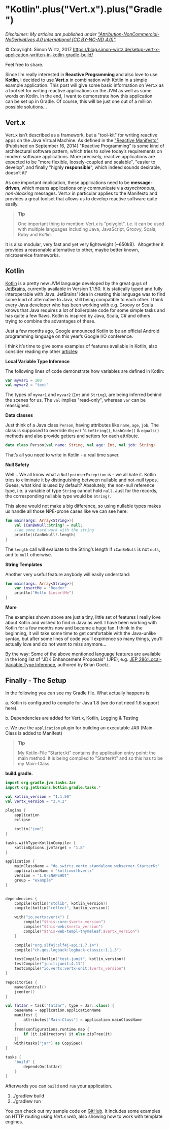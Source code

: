 # "Kotlin".plus("Vert.x").plus("Gradle")

_Disclaimer: My articles are published under 
<a href="https://creativecommons.org/licenses/by-nc-nd/4.0/legalcode" target="_blank">"Attribution-NonCommercial-NoDerivatives 4.0 International (CC BY-NC-ND 4.0)"</a>._

© Copyright: Simon Wirtz, 2017
https://blog.simon-wirtz.de/setup-vert-x-application-written-in-kotlin-gradle-build/

Feel free to share.

Since I’m really interested in **Reactive Programming** and also love to
use **Kotlin**, I decided to use **Vert.x** in combination with Kotlin
in a simple example application. This post will give some basic
information on Vert.x as a tool set for writing reactive applications on
the JVM as well as some words on Kotlin. In the end, I want
to demonstrate how this application can be set up in Gradle. Of course,
this will be just one out of a million possible solutions…

## Vert.x 


Vert.x isn’t described as a framework, but a "tool-kit" for writing
reactive apps on the Java Virtual Machine. As defined in the ["Reactive
Manifesto"](https://www.reactivemanifesto.org) (Published on September
16, 2014) "Reactive Programming" is some kind of architectural software
pattern, which tries to solve today’s requirements on modern software
applications. More precisely, reactive applications are expected to be
"more flexible, loosely-coupled and scalable", "easier to develop", and
finally "highly **responsible**", which indeed sounds desirable, doesn’t
it?

As one important implication, these applications need to be
**message-driven**, which means applications only communicate via
*asynchronous*, *non-blocking* messages. Vert.x in particular applies to
the Manifesto and provides a great toolset that allows us to develop
reactive software quite easily.

> **Tip**
>
> One important thing to mention: Vert.x is "polyglot", i.e. it can be
> used with multiple languages including Java, JavaScript, Groovy,
> Scala, Ruby and *Kotlin*.

It is also modular, very fast and yet very lightweight (\~650kB). 
Altogether it provides a reasonable alternative to other, maybe better
known, microservice frameworks.

## Kotlin 


[Kotlin](http://kotlinlang.org) is a pretty new JVM language developed
by the great guys of [JetBrains](https://www.jetbrains.com), currently
available in Version 1.1.50. It is statically typed and fully interoperable
with Java. JetBrains' idea in
creating this language was to find some kind of alternative to Java,
still being compatible to each other. I think every Java developer who
has been working with e.g. Groovy or Scala knows that Java requires a
lot of boilerplate code for some simple tasks and has quite a few flaws.
Kotlin is inspired by Java, Scala, C# and others trying to combine the advantages of
these.

Just a few months ago, Google announced Kotlin to be an official Android
programming language on this year’s Google I/O conference. 

I think it’s time to give some examples of features available in Kotlin, also consider reading my other [articles](https://tech.io/users/2188757/s1m0nw1):

**Local Variable Type Inference**

The following lines of code demonstrate how variables are defined in
Kotlin:

``` kotlin
var myvar1 = 100
val myvar2 = "text"
```

The types of `myvar1` and `myvar2` (`Int` and `String`), are being
inferred behind the scenes for us. The `val` implies "read-only", whereas `var` can be reassigned.

**Data classes**

Just think of a Java class `Person`, having attributes like `name`,
`age`, `job`. The class is supposed to override `Object` 's
`toString()`, `hashCode()` & `equals()` methods and also provide
getters and setters for each attribute.

``` kotlin
data class Person(val name: String, val age: Int, val job: String)
```

That’s all you need to write in Kotlin - a real time saver.

**Null Safety**

Well… We all know what a `NullpointerException` is - we all hate it.
Kotlin tries to eliminate it by distinguishing between nullable and
not-null types. Guess, what kind is used by default? Absolutely,
the non-null reference type, i.e. a variable of type `String` cannot
hold `null`. Just for the records, the corresponding nullable type would
be `String?`.

This alone would not make a big difference, so using nullable types
makes us handle all those NPE-prone cases like we can see here:

``` kotlin runnable
fun main(args: Array<String>){
    val iCanBeNull:String? = null;
    //do some hard work with the string
    println(iCanBeNull?.length)
}

```

The `length` call will evaluate to the String’s length if `iCanBeNull` is not
`null`, and to `null` otherwise.

**String Templates**

Another very useful feature anybody will easily understand:

``` kotlin runnable
fun main(args: Array<String>){
    var insertMe = "Reader"
    println("Hello $insertMe")
}
```

**More**

The examples shown above are just a tiny, little set of features I
really love about Kotlin and wished to find in Java as well. I have been
working with Kotlin for a few months now and became a huge fan. I think
in the beginning, it will take some time to get comfortable with the
Java-unlike syntax, but after some lines of code you’ll expirience so
many things, you’ll actually love and do not want to miss anymore…

By the way: Some of the above mentioned language features are available
in the long list of "JDK Enhancement Proposals" (JPE), e.g. [JEP
286:Local-Variable Type Inference](https://openjdk.java.net/jeps/286),
authored by Brian Goetz.

## Finally - The Setup 

In the following you can see my Gradle file. What actually happens is:

a.  Kotlin is configured to compile for Java 1.8 (we do not need 1.6
    support here).

b.  Dependencies are added for Vert.x, Kotlin, Logging & Testing

c.  We use the `application` plugin for building an executable JAR
    (Main-Class is added to Manifest)

> **Tip**
>
> My Kotlin-File "Starter.kt" contains the application entry point: the
> main method. It is being compiled to "StarterKt" and so this has to be
> my Main-Class

**build.gradle.**

``` kotlin
import org.gradle.jvm.tasks.Jar
import org.jetbrains.kotlin.gradle.tasks.*

val kotlin_version = "1.1.50"
val vertx_version = "3.4.2"

plugins {
    application
    eclipse

    kotlin("jvm")
}

tasks.withType<KotlinCompile> {
    kotlinOptions.jvmTarget = "1.8"
}

application {
    mainClassName = "de.swirtz.vertx.standalone.webserver.StarterKt"
    applicationName = "kotlinwithvertx"
    version = "1.0-SNAPSHOT"
    group = "example"
}


dependencies {
    compile(kotlin("stdlib", kotlin_version))
    compile(kotlin("reflect", kotlin_version))

    with("io.vertx:vertx") {
        compile("$this-core:$vertx_version")
        compile("$this-web:$vertx_version")
        compile("$this-web-templ-thymeleaf:$vertx_version")
    }

    compile("org.slf4j:slf4j-api:1.7.14")
    compile("ch.qos.logback:logback-classic:1.1.3")

    testCompile(kotlin("test-junit", kotlin_version))
    testCompile("junit:junit:4.11")
    testCompile("io.vertx:vertx-unit:$vertx_version")
}

repositories {
    mavenCentral()
    jcenter()
}

val fatJar = task("fatJar", type = Jar::class) {
    baseName = application.applicationName
    manifest {
        attributes["Main-Class"] = application.mainClassName
    }
    from(configurations.runtime.map {
        if (it.isDirectory) it else zipTree(it)
    })
    with(tasks["jar"] as CopySpec)
}

tasks {
    "build" {
        dependsOn(fatJar)
    }
}

```

Afterwards you can `build` and `run` your application. 

1.  ./gradlew build
2.  ./gradlew run

You can check out my sample code on
[GitHub](https://github.com/s1monw1/kotlin_vertx_example/blob/master/README.md).
It includes some examples on HTTP routing using *Vert.x web*, also
showing how to work with template engines.
